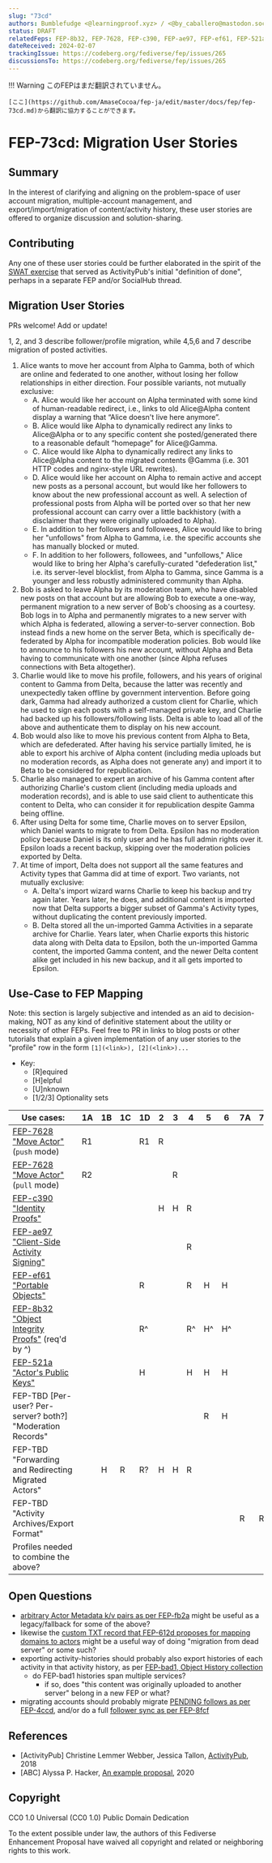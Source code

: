 ```yaml
---
slug: "73cd"
authors: Bumblefudge <@learningproof.xyz> / <@by_caballero@mastodon.social>
status: DRAFT
relatedFeps: FEP-8b32, FEP-7628, FEP-c390, FEP-ae97, FEP-ef61, FEP-521a
dateReceived: 2024-02-07
trackingIssue: https://codeberg.org/fediverse/fep/issues/265
discussionsTo: https://codeberg.org/fediverse/fep/issues/265
---
```

!!! Warning
    このFEPはまだ翻訳されていません。

    [ここ](https://github.com/AmaseCocoa/fep-ja/edit/master/docs/fep/fep-73cd.md)から翻訳に協力することができます。
# FEP-73cd: Migration User Stories

## Summary

In the interest of clarifying and aligning on the problem-space of user account migration, multiple-account management, and export/import/migration of content/activity history, these user stories are offered to organize discussion and solution-sharing.

## Contributing

Any one of these user stories could be further elaborated in the spirit of the [SWAT exercise](https://www.w3.org/2005/Incubator/federatedsocialweb/wiki/SWAT0) that served as ActivityPub's initial "definition of done", perhaps in a separate FEP and/or SocialHub thread.

## Migration User Stories

PRs welcome! Add or update!

1, 2, and 3 describe follower/profile migration, while 4,5,6 and 7 describe migration of posted activities.

1. Alice wants to move her account from Alpha to Gamma, both of which are online and federated to one another, without losing her follow relationships in either direction. Four possible variants, not mutually exclusive:
    * A. Alice would like her account on Alpha terminated with some kind of human-readable redirect, i.e., links to old Alice@Alpha content display a warning that “Alice doesn't live here anymore”.
    * B. Alice would like Alpha to dynamically redirect any links to Alice@Alpha or to any specific content she posted/generated there to a reasonable default “homepage” for Alice@Gamma.
    * C. Alice would like Alpha to dynamically redirect any links to Alice@Alpha content to the migrated contents @Gamma (i.e. 301 HTTP codes and nginx-style URL rewrites).
    * D. Alice would like her account on Alpha to remain active and accept new posts as a personal account, but would like her followers to know about the new professional account as well. A selection of professional posts from Alpha will be ported over so that her new professional account can carry over a little backhistory (with a disclaimer that they were originally uploaded to Alpha).
    * E. In addition to her followers and followees, Alice would like to bring her "unfollows" from Alpha to Gamma, i.e. the specific accounts she has manually blocked or muted.
    * F. In addition to her followers, followees, and "unfollows," Alice would like to bring her Alpha's carefully-curated "defederation list," i.e. its server-level blocklist, from Alpha to Gamma, since Gamma is a younger and less robustly administered community than Alpha.
2. Bob is asked to leave Alpha by its moderation team, who have disabled new posts on that account but are allowing Bob to execute a one-way, permanent migration to a new server of Bob's choosing as a courtesy. Bob logs in to Alpha and permanently migrates to a new server with which Alpha is federated, allowing a server-to-server connection. Bob instead finds a new home on the server Beta, which is specifically de-federated by Alpha for incompatible moderation policies. Bob would like to announce to his followers his new account, without Alpha and Beta having to communicate with one another (since Alpha refuses connections with Beta altogether).
3. Charlie would like to move his profile, followers, and his years of original content to Gamma from Delta, because the latter was recently and unexpectedly taken offline by government intervention. Before going dark, Gamma had already authorized a custom client for Charlie, which he used to sign each posts with a self-managed private key, and Charlie had backed up his followers/following lists. Delta is able to load all of the above and authenticate them to display on his new account.
4. Bob would also like to move his previous content from Alpha to Beta, which are defederated. After having his service partially limited, he is able to export his archive of Alpha content (including media uploads but no moderation records, as Alpha does not generate any) and import it to Beta to be considered for republication.
5. Charlie also managed to expert an archive of his Gamma content after authorizing Charlie's custom client (including media uploads and moderation records), and is able to use said client to authenticate this content to Delta, who can consider it for republication despite Gamma being offline.
6. After using Delta for some time, Charlie moves on to server Epsilon, which Daniel wants to migrate to from Delta. Epsilon has no moderation policy because Daniel is its only user and he has full admin rights over it. Epsilon loads a recent backup, skipping over the moderation policies exported by Delta. 
7. At time of import, Delta does not support all the same features and Activity types that Gamma did at time of export. Two variants, not mutually exclusive:
    * A. Delta's import wizard warns Charlie to keep his backup and try again later. Years later, he does, and additional content is imported now that Delta supports a bigger subset of Gamma's Activity types, without duplicating the content previously imported.
    * B. Delta stored all the un-imported Gamma Activities in a separate archive for Charlie. Years later, when Charlie exports this historic data along with Delta data to Epsilon, both the un-imported Gamma content, the imported Gamma content, and the newer Delta content alike get included in his new backup, and it all gets imported to Epsilon.

## Use-Case to FEP Mapping

Note: this section is largely subjective and intended as an aid to decision-making, NOT as any kind of definitive statement about the utility or necessity of other FEPs.
Feel free to PR in links to blog posts or other tutorials that explain a given implementation of any user stories to the "profile" row in the form `[1](<link>), [2](<link>)...`

* Key:
  * [R]equired
  * [H]elpful
  * [U]nknown
  * [1/2/3] Optionality sets

|Use cases:|1A|1B|1C|1D|2|3|4|5|6|7A|7B|
|---|---|---|---|---|---|---|---|---|---|---|---|
|[FEP-7628 "Move Actor"](https://codeberg.org/fediverse/fep/src/branch/main/fep/7628/fep-7628.md) (`push` mode)|R1|||R1|R|||||||
|[FEP-7628 "Move Actor"](https://codeberg.org/fediverse/fep/src/branch/main/fep/7628/fep-7628.md) (`pull` mode)|R2|||||R||||||
|[FEP-c390 "Identity Proofs"](https://codeberg.org/fediverse/fep/src/branch/main/fep/c390/fep-c390.md)|||||H|H|R|||||
|[FEP-ae97 "Client-Side Activity Signing"](https://codeberg.org/fediverse/fep/src/branch/main/fep/ae97/fep-ae97.md)|||||||R|||||
|[FEP-ef61 "Portable Objects"](https://codeberg.org/fediverse/fep/src/branch/main/fep/ef61/fep-ef61.md)||||R|||R|H|H|||
|[FEP-8b32 "Object Integrity Proofs"](https://codeberg.org/fediverse/fep/src/branch/main/fep/8b32/fep-8b32.md) (req'd by ^)||||R^|||R^|H^|H^|||
|[FEP-521a "Actor's Public Keys"](https://codeberg.org/fediverse/fep/src/branch/main/fep/521a/fep-521a.md)||||H|||H|H|H|||
|FEP-TBD [Per-user? Per-server? both?] "Moderation Records"||||||||R|H|||
|FEP-TBD "Forwarding and Redirecting Migrated Actors"||H|R|R?|H|H|R|||||
|FEP-TBD "Activity Archives/Export Format"||||||||||R|R|
|Profiles needed to combine the above?||||||||||||

## Open Questions

* [arbitrary Actor Metadata k/v pairs as per FEP-fb2a](https://codeberg.org/fediverse/fep/src/branch/main/fep/fb2a/fep-fb2a.md) might be useful as a legacy/fallback for some of the above?
* likewise the [custom TXT record that FEP-612d proposes for mapping domains to actors](https://codeberg.org/fediverse/fep/src/branch/main/fep/612d/fep-612d.md) might be a useful way of doing "migration from dead server" or some such?
* exporting activity-histories should probably also export histories of each activity in that activity history, as per [FEP-bad1, Object History collection](https://codeberg.org/fediverse/fep/src/branch/main/fep/bad1/fep-bad1.md)
  * do FEP-bad1 histories span multiple services?
    * if so, does "this content was originally uploaded to another server" belong in a new FEP or what?
* migrating accounts should probably migrate [PENDING follows as per FEP-4ccd](https://codeberg.org/fediverse/fep/src/branch/main/fep/4ccd/fep-4ccd.md), and/or do a full [follower sync as per FEP-8fcf](https://codeberg.org/fediverse/fep/src/branch/main/fep/8fcf/fep-8fcf.md)

## References

* [ActivityPub] Christine Lemmer Webber, Jessica Tallon, [ActivityPub](https://www.w3.org/TR/activitypub/), 2018
* [ABC] Alyssa P. Hacker, [An example proposal](http://abc.example/abc.html), 2020

## Copyright

CC0 1.0 Universal (CC0 1.0) Public Domain Dedication

To the extent possible under law, the authors of this Fediverse Enhancement Proposal have waived all copyright and related or neighboring rights to this work.
